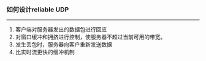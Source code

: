 ### 如何设计reliable UDP

------

1. 客户端对服务器发出的数据包进行回应
2. 对窗口缓冲和拥挤进行控制，使服务器不超过当前可用的带宽。
3. 发生丢包时，服务器向客户重新发送数据
4. 比实时流更快的缓冲机制